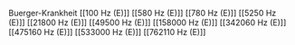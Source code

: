 Buerger-Krankheit
[[100 Hz (E)]]
[[580 Hz (E)]]
[[780 Hz (E)]]
[[5250 Hz (E)]]
[[21800 Hz (E)]]
[[49500 Hz (E)]]
[[158000 Hz (E)]]
[[342060 Hz (E)]]
[[475160 Hz (E)]]
[[533000 Hz (E)]]
[[762110 Hz (E)]]